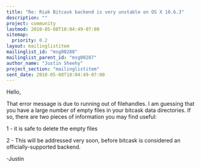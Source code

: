 ```yaml
---
title: "Re: Riak Bitcask backend is very unstable on OS X 10.6.3"
description: ""
project: community
lastmod: 2010-05-08T10:04:49-07:00
sitemap:
  priority: 0.2
layout: mailinglistitem
mailinglist_id: "msg00288"
mailinglist_parent_id: "msg00287"
author_name: "Justin Sheehy"
project_section: "mailinglistitem"
sent_date: 2010-05-08T10:04:49-07:00
---
```



Hello,

That error message is due to running out of filehandles. I am
guessing that you have a large number of empty files in your bitcask
data directories. If so, there are two pieces of information you may
find useful:

1 - it is safe to delete the empty files

2 - This will be addressed very soon, before bitcask is considered an
officially-supported backend.

-Justin

